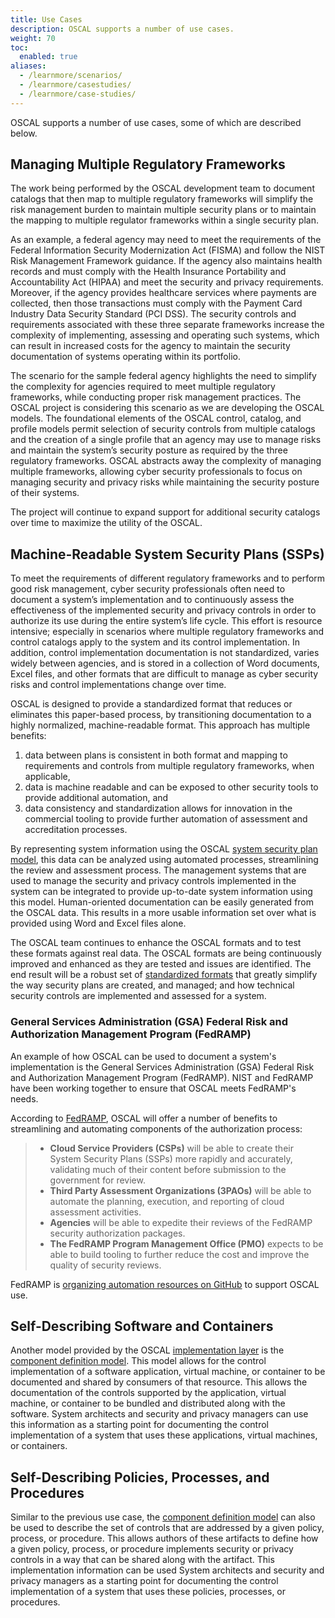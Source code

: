 ```yaml
---
title: Use Cases
description: OSCAL supports a number of use cases.
weight: 70
toc:
  enabled: true
aliases:
  - /learnmore/scenarios/
  - /learnmore/casestudies/
  - /learnmore/case-studies/
---
```


OSCAL supports a number of use cases, some of which are described below.

## Managing Multiple Regulatory Frameworks

The work being performed by the OSCAL development team to document catalogs that then map to multiple regulatory frameworks will simplify the risk management burden to maintain multiple security plans or to maintain the mapping to multiple regulator frameworks within a single security plan.

As an example, a federal agency may need to meet the requirements of the Federal Information Security Modernization Act (FISMA) and follow the NIST Risk Management Framework guidance. If the agency also maintains health records and must comply with the Health Insurance Portability and Accountability Act (HIPAA) and meet the security and privacy requirements. Moreover, if the agency provides healthcare services where payments are collected, then those transactions must comply with the Payment Card Industry Data Security Standard (PCI DSS). The security controls and requirements associated with these three separate frameworks increase the complexity of implementing, assessing and operating such systems, which can result in increased costs for the agency to maintain the security documentation of systems operating within its portfolio.

The scenario for the sample federal agency highlights the need to simplify the complexity for agencies required to meet multiple regulatory frameworks, while conducting proper risk management practices. The OSCAL project is considering this scenario as we are developing the OSCAL models. The foundational elements of the OSCAL control, catalog, and profile models permit selection of security controls from multiple catalogs and the creation of a single profile that an agency may use to manage risks and maintain the system’s security posture as required by the three regulatory frameworks. OSCAL abstracts away the complexity of managing multiple frameworks, allowing cyber security professionals to focus on managing security and privacy risks while maintaining the security posture of their systems.

The project will continue to expand support for additional security catalogs over time to maximize the utility of the OSCAL.

## Machine-Readable System Security Plans (SSPs)

To meet the requirements of different regulatory frameworks and to perform good risk management, cyber security professionals often need to document a system’s implementation and to continuously assess the effectiveness of the implemented security and privacy controls in order to authorize its use during the entire system’s life cycle. This effort is resource intensive; especially in scenarios where multiple regulatory frameworks and control catalogs apply to the system and its control implementation. In addition, control implementation documentation is not standardized, varies widely between agencies, and is stored in a collection of Word documents, Excel files, and other formats that are difficult to manage as cyber security risks and control implementations change over time.

OSCAL is designed to provide a standardized format that reduces or eliminates this paper-based process, by transitioning documentation to a highly normalized, machine-readable format. This approach has multiple benefits:

1. data between plans is consistent in both format and mapping to requirements and controls from multiple regulatory frameworks, when applicable,
1. data is machine readable and can be exposed to other security tools to provide additional automation, and
1. data consistency and standardization allows for innovation in the commercial tooling to provide further automation of assessment and accreditation processes.

By representing system information using the OSCAL [system security plan model](/documentation/schema/implementation-layer/ssp/), this data can be analyzed using automated processes, streamlining the review and assessment process. The management systems that are used to manage the security and privacy controls implemented in the system can be integrated to provide up-to-date system information using this model. Human-oriented documentation can be easily generated from the OSCAL data. This results in a more usable information set over what is provided using Word and Excel files alone.

The OSCAL team continues to enhance the OSCAL formats and to test these formats against real data.  The OSCAL formats are being continuously improved and enhanced as they are tested and issues are identified.  The end result will be a robust set of [standardized formats](/documentation/schema/implementation-layer/) that greatly simplify the way security plans are created, and managed; and how technical security controls are implemented and assessed for a system.

### General Services Administration (GSA) Federal Risk and Authorization Management Program (FedRAMP)

An example of how OSCAL can be used to document a system's implementation is the General Services Administration (GSA) Federal Risk and Authorization Management Program (FedRAMP). NIST and FedRAMP have been working together to ensure that OSCAL meets FedRAMP's needs.

According to [FedRAMP](https://www.fedramp.gov/FedRAMP-moves-to-automate-the-authorization-process/), OSCAL will offer a number of benefits to streamlining and automating components of the authorization process:

> - **Cloud Service Providers (CSPs)** will be able to create their System Security Plans (SSPs) more rapidly and accurately, validating much of their content before submission to the government for review.
> - **Third Party Assessment Organizations (3PAOs)** will be able to automate the planning, execution, and reporting of cloud assessment activities.
> - **Agencies** will be able to expedite their reviews of the FedRAMP security authorization packages.
> - **The FedRAMP Program Management Office (PMO)** expects to be able to build tooling to further reduce the cost and improve the quality of security reviews.

FedRAMP is [organizing automation resources on GitHub](https://github.com/GSA/fedramp-automation) to support OSCAL use.

## Self-Describing Software and Containers

Another model provided by the OSCAL [implementation layer](/documentation/schema/implementation-layer/) is the [component definition model](/documentation/schema/implementation-layer/component/). This model allows for the control implementation of a software application, virtual machine, or container to be documented and shared by consumers of that resource. This allows the documentation of the controls supported by the application, virtual machine, or container to be bundled and distributed along with the software. System architects and security and privacy managers can use this information as a starting point for documenting the control implementation of a system that uses these applications, virtual machines, or containers.

## Self-Describing Policies, Processes, and Procedures

Similar to the previous use case, the [component definition model](/documentation/schema/implementation-layer/component/) can also be used to describe the set of controls that are addressed by a given policy, process, or procedure. This allows authors of these artifacts to define how a given policy, process, or procedure implements security or privacy controls in a way that can be shared along with the artifact. This implementation information can be used System architects and security and privacy managers as a starting point for documenting the control implementation of a system that uses these policies, processes, or procedures.

